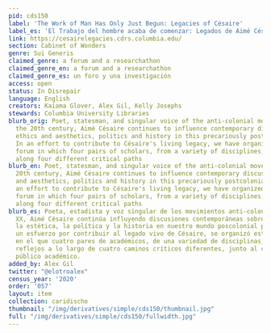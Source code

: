 ```yaml
---
pid: cds150
label: 'The Work of Man Has Only Just Begun: Legacies of Césaire'
label_es: 'El Trabajo del hombre acaba de comenzar: Legados de Aimé Césaire'
link: https://cesairelegacies.cdrs.columbia.edu/
section: Cabinet of Wonders
genre: Sui Generis
claimed_genre: a forum and a researchathon
claimed_genre_en: a forum and a researchathon
claimed_genre_es: un foro y una investigación
access: open
status: In Disrepair
language: English
creators: Kaiama Glover, Alex Gil, Kelly Josephs
stewards: Columbia University Libraries
blurb_orig: Poet, statesman, and singular voice of the anti-colonial movements of
  the 20th century, Aimé Césaire continues to influence contemporary discussions of
  ethics and aesthetics, politics and history in this precariously postcolonial world.
  In an effort to contribute to Césaire's living legacy, we have organized an online
  forum in which four pairs of scholars, from a variety of disciplines, offer reflections
  along four different critical paths
blurb_en: Poet, statesman, and singular voice of the anti-colonial movements of the
  20th century, Aimé Césaire continues to influence contemporary discussions of ethics
  and aesthetics, politics and history in this precariously postcolonial world. In
  an effort to contribute to Césaire's living legacy, we have organized an online
  forum in which four pairs of scholars, from a variety of disciplines, offer reflections
  along four different critical paths
blurb_es: Poeta, estadista y voz singular de los movimientos anti-coloniales del siglo
  XX, Aimé Césaire continúa influyendo discusiones contemporáneas sobre la ética y
  la estética, la política y la historia en nuestro mundo poscolonial precario. En
  un esfuerzo por contribuir al legado vivo de Césaire, se organizó este foro en línea
  en el que cuatro pares de académicos, de una variedad de disciplinas, ofrecieron
  reflejos a lo largo de cuatro caminos críticos diferentes, junto al comentario del
  público académico.
added_by: Alex Gil
twitter: "@elotroalex"
census_year: '2020'
order: '057'
layout: item
collection: caridischo
thumbnail: "/img/derivatives/simple/cds150/thumbnail.jpg"
full: "/img/derivatives/simple/cds150/fullwidth.jpg"
---
```

